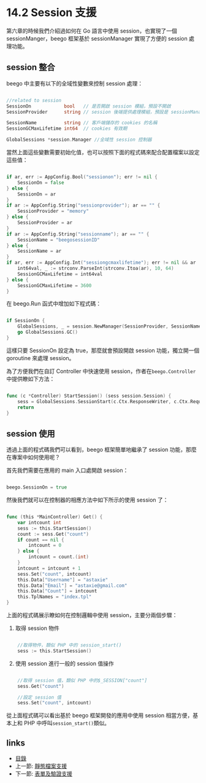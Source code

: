 # 14.2 Session 支援
第六章的時候我們介紹過如何在 Go 語言中使用 session，也實現了一個 sessionManger，beego 框架基於 sessionManager 實現了方便的 session 處理功能。

## session 整合
beego 中主要有以下的全域性變數來控制 session 處理：
```Go

//related to session
SessionOn            bool   // 是否開啟 session 模組，預設不開啟
SessionProvider      string // session 後端提供處理模組，預設是 sessionManager 支援的 memory

SessionName          string // 客戶端儲存的 cookies 的名稱
SessionGCMaxLifetime int64  // cookies 有效期

GlobalSessions *session.Manager //全域性 session 控制器
```
當然上面這些變數需要初始化值，也可以按照下面的程式碼來配合配置檔案以設定這些值：
```Go

if ar, err := AppConfig.Bool("sessionon"); err != nil {
	SessionOn = false
} else {
	SessionOn = ar
}
if ar := AppConfig.String("sessionprovider"); ar == "" {
	SessionProvider = "memory"
} else {
	SessionProvider = ar
}
if ar := AppConfig.String("sessionname"); ar == "" {
	SessionName = "beegosessionID"
} else {
	SessionName = ar
}
if ar, err := AppConfig.Int("sessiongcmaxlifetime"); err != nil && ar != 0 {
	int64val, _ := strconv.ParseInt(strconv.Itoa(ar), 10, 64)
	SessionGCMaxLifetime = int64val
} else {
	SessionGCMaxLifetime = 3600
}
```
在 beego.Run 函式中增加如下程式碼：
```Go

if SessionOn {
	GlobalSessions, _ = session.NewManager(SessionProvider, SessionName, SessionGCMaxLifetime)
	go GlobalSessions.GC()
}
```
這樣只要 SessionOn 設定為 true，那麼就會預設開啟 session 功能，獨立開一個 goroutine 來處理 session。

為了方便我們在自訂 Controller 中快速使用 session，作者在`beego.Controller`中提供瞭如下方法：
```Go

func (c *Controller) StartSession() (sess session.Session) {
	sess = GlobalSessions.SessionStart(c.Ctx.ResponseWriter, c.Ctx.Request)
	return
}
```
## session 使用
透過上面的程式碼我們可以看到，beego 框架簡單地繼承了 session 功能，那麼在專案中如何使用呢？

首先我們需要在應用的 main 入口處開啟 session：
```Go

beego.SessionOn = true
```

然後我們就可以在控制器的相應方法中如下所示的使用 session 了：
```Go

func (this *MainController) Get() {
	var intcount int
	sess := this.StartSession()
	count := sess.Get("count")
	if count == nil {
		intcount = 0
	} else {
		intcount = count.(int)
	}
	intcount = intcount + 1
	sess.Set("count", intcount)
	this.Data["Username"] = "astaxie"
	this.Data["Email"] = "astaxie@gmail.com"
	this.Data["Count"] = intcount
	this.TplNames = "index.tpl"
}
```
上面的程式碼展示瞭如何在控制邏輯中使用 session，主要分兩個步驟：

1. 取得 session 物件

```Go

	//取得物件，類似 PHP 中的 session_start()
	sess := this.StartSession()
```

2. 使用 session 進行一般的 session 值操作

```Go

	//取得 session 值，類似 PHP 中的$_SESSION["count"]
	sess.Get("count")

	//設定 session 值
	sess.Set("count", intcount)
```
從上面程式碼可以看出基於 beego 框架開發的應用中使用 session 相當方便，基本上和 PHP 中呼叫`session_start()`類似。


## links
   * [目錄](<preface.md>)
   * 上一節: [靜態檔案支援](<14.1.md>)
   * 下一節: [表單及驗證支援](<14.3.md>)
